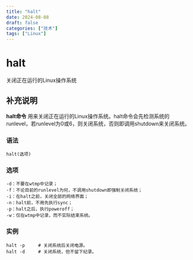 ```yaml
---
title: "halt"
date: 2024-08-08
draft: false
categories: ["技术"]
tags: ["Linux"]
---
```

halt
===

关闭正在运行的Linux操作系统

## 补充说明

**halt命令** 用来关闭正在运行的Linux操作系统。halt命令会先检测系统的runlevel，若runlevel为0或6，则关闭系统，否则即调用shutdown来关闭系统。

###  语法

```shell
halt(选项)
```

###  选项

```shell
-d：不要在wtmp中记录；
-f：不论目前的runlevel为何，不调用shutdown即强制关闭系统；
-i：在halt之前，关闭全部的网络界面；
-n：halt前，不用先执行sync；
-p：halt之后，执行poweroff；
-w：仅在wtmp中记录，而不实际结束系统。
```

###  实例

```shell
halt -p     # 关闭系统后关闭电源。
halt -d     # 关闭系统，但不留下纪录。
```


